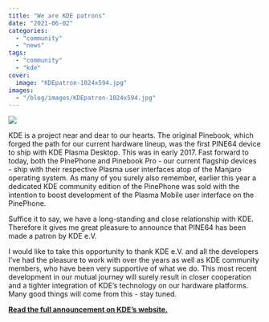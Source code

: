 ```yaml
---
title: "We are KDE patrons"
date: "2021-06-02"
categories: 
  - "community"
  - "news"
tags: 
  - "community"
  - "kde"
cover: 
  image: "KDEpatron-1024x594.jpg"
images:
  - "/blog/images/KDEpatron-1024x594.jpg"
---
```


![](/blog/images/KDEpatron-1024x594.jpg)

KDE is a project near and dear to our hearts. The original Pinebook, which forged the path for our current hardware lineup, was the first PINE64 device to ship with KDE Plasma Desktop. This was in early 2017. Fast forward to today, both the PinePhone and Pinebook Pro - our current flagship devices - ship with their respective Plasma user interfaces atop of the Manjaro operating system. As many of you surely also remember, earlier this year a dedicated KDE community edition of the PinePhone was sold with the intention to boost development of the Plasma Mobile user interface on the PinePhone.

Suffice it to say, we have a long-standing and close relationship with KDE. Therefore it gives me great pleasure to announce that PINE64 has been made a patron by KDE e.V.   

I would like to take this opportunity to thank KDE e.V. and all the developers I’ve had the pleasure to work with over the years as well as KDE community members, who have been very supportive of what we do. This most recent development in our mutual journey will surely result in closer cooperation and a tighter integration of KDE’s technology on our hardware platforms. Many good things will come from this - stay tuned. 

[**Read the full announcement on KDE’s website.**](https://dot.kde.org/2021/06/02/pine64-becomes-kde-patron)
